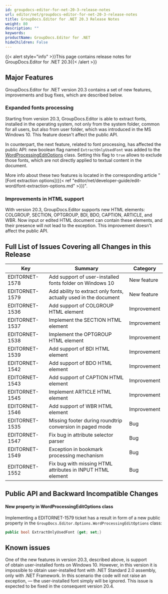 ```yaml
---
id: groupdocs-editor-for-net-20-3-release-notes
url: editor/net/groupdocs-editor-for-net-20-3-release-notes
title: GroupDocs.Editor for .NET 20.3 Release Notes
weight: 80
description: ""
keywords: 
productName: GroupDocs.Editor for .NET
hideChildren: False
---
```

{{< alert style="info" >}}This page contains release notes for GroupDocs.Editor for .NET 20.3{{< /alert >}}

## Major Features

GroupDocs.Editor for .NET version 20.3 contains a set of new features, improvements and bug fixes, which are described below.

### Expanded fonts processing

Starting from version 20.3, GroupDocs.Editor is able to extract fonts, installed in the operating system, not only from the system folder, common for all users, but also from user folder, which was introduced in the MS Windows 10. This feature doesn't affect the public API.

In counterpart, the next feature, related to font processing, has affected the public API: new boolean flag named `ExtractOnlyUsedFont` was added to the [WordProcessingEditOptions](https://reference.groupdocs.com/editor/net/groupdocs.editor.options/wordprocessingeditoptions) class. Setting this flag to `true` allows to exclude those fonts, which are not directly applied to textual content in the document.

More info about these two features is located in the corresponding article "[Font extraction options]({{< ref "editor/net/developer-guide/edit-word/font-extraction-options.md" >}})".

### Improvements in HTML support

With version 20.3, GroupDocs.Editor supports new HTML elements: COLGROUP, SECTION, OPTGROUP, BDI, BDO, CAPTION, ARTICLE, and WBR. Now input or edited HTML document can contain these elements, and their presence will not lead to the exception. This improvement doesn't affect the public API.

## Full List of Issues Covering all Changes in this Release

| Key | Summary | Category |
| --- | --- | --- |
| EDITORNET-1578 | Add support of user-installed fonts folder on Windows 10 | New feature |
| EDITORNET-1579 | Add ability to extract only fonts, actually used in the document | New feature |
| EDITORNET-1536 | Add support of COLGROUP HTML element | Improvement |
| EDITORNET-1537 | Implement the SECTION HTML element | Improvement |
| EDITORNET-1538 | Implement the OPTGROUP HTML element | Improvement |
| EDITORNET-1539 | Add support of BDI HTML element | Improvement |
| EDITORNET-1542 | Add support of BDO HTML element | Improvement |
| EDITORNET-1543 | Add support of CAPTION HTML element | Improvement |
| EDITORNET-1545 | Implement ARTICLE HTML element | Improvement |
| EDITORNET-1546 | Add support of WBR HTML element | Improvement |
| EDITORNET-1535 | Missing footer during roundtrip conversion in paged mode | Bug |
| EDITORNET-1547 | Fix bug in attribute selector parser | Bug |
| EDITORNET-1549 | Exception in bookmark processing mechanism | Bug |
| EDITORNET-1552 | Fix bug with missing HTML attributes in INPUT HTML element | Bug |

## Public API and Backward Incompatible Changes

#### New property in WordProcessingEditOptions class

Implementing a EDITORNET-1579 ticket has a result in form of a new public property in the `GroupDocs.Editor.Options.WordProcessingEditOptions` class:

```csharp
public bool ExtractOnlyUsedFont {get; set;}
```

## Known issues

One of the new features in version 20.3, described above, is support of obtain user-installed fonts on Windows 10. However, in this version it is impossible to obtain user-installed font with .NET Standard 2.0 assembly, only with .NET Framework. In this scenario the code will not raise an exception, — the user-installed font simply will be ignored. This issue is expected to be fixed in the consequent version 20.4.
